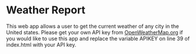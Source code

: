 # Weather Report

This web app allows a user to get the current weather of any city in the United states.  Please get your own API key from [OpenWeatherMap.org](http://openweathermap.org/appid) if you would like to use this app and replace the variable APIKEY on line 39 of index.html with your API key.
